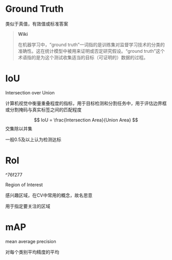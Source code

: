 # Ground Truth

类似于真值，有效值或标准答案


>**Wiki**
>
>在机器学习中，“ground truth”一词指的是训练集对监督学习技术的分类的准确性。这在统计模型中被用来证明或否定研究假设。“ground truth”这个术语指的是为这个测试收集适当的目标（可证明的）数据的过程。

# IoU

Intersection over Union

计算机视觉中衡量重叠程度的指标，用于目标检测和分割任务中，用于评估边界框或分割掩码与真实标签之间的匹配程度

$$
IoU = \frac{Intersection Area}{Union Area}
$$
交集除以并集

一般0.5及以上认为检测达标


# RoI

^76f277

Region of Interest

感兴趣区域，在CV中常用的概念，故名思意

用于指定要关注的区域

# mAP

mean average precision

对每个类别平均精度的平均
